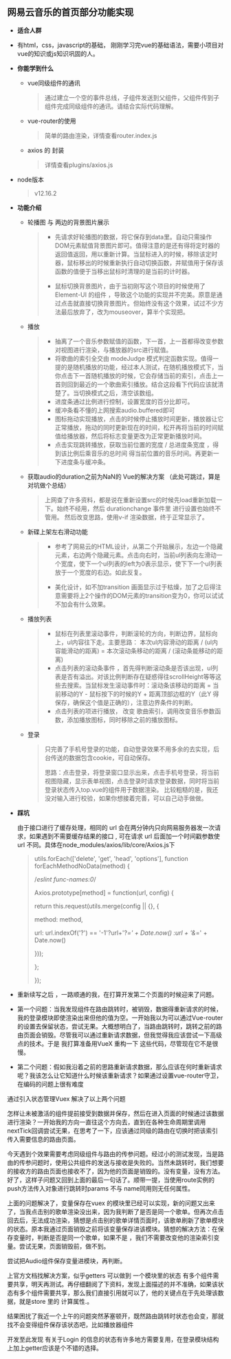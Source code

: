 ## 网易云音乐的首页部分功能实现

+  **适合人群**

  -  有html，css，javascript的基础， 刚刚学习完vue的基础语法，需要小项目对vue的知识或js知识巩固的人。

    

+ **你能学到什么**

  - vue同级组件的通讯

    > 通过建立一个空的事件总线，子组件发送到父组件，父组件传到子组件完成同级组件的通讯。请结合实际代码理解。

  - vue-router的使用

    > 简单的路由渲染，详情查看router.index.js

  - axios 的 封装

    > 详情查看plugins/axios.js

+ node版本

  > v12.16.2

+ **功能介绍**

  - 轮播图 与 两边的背景图片展示

    > - 先请求好轮播图的数据，将它保存到data里。自动只需操作DOM元素赋值背景图片即可。值得注意的是还有得将定时器的返回值返回，用以重新计算。当鼠标进入的时候，移除该定时器，鼠标移出的时候重新执行自动切换函数，并赋值用于保存该函数的值便于当移出鼠标时清理的是当前的计时器。
    >
    > - 鼠标切换背景图片，由于当初刚写这个项目的时候使用了Element-UI 的组件 ，导致这个功能的实现并不完美。原意是通过点击就直接切换背景图片。但始终没有这个效果，试过不少方法最后放弃了，改为mouseover，算半个实现把。

  - 播放

    > - 抽离了一个音乐参数赋值的函数，下一首，上一首都得改变参数对视图进行渲染，与播放器的src进行赋值。
    > - 将歌曲的索引全交由 modeJudge 模式判定函数实现。值得一提的是随机播放的功能，经过本人测试，在随机播放模式下，当你点击下一首随机播放的时候，它会存储当前的索引，点击上一首则回到最近的一个歌曲索引播放。结合这段看下代码应该就清楚了。当切换模式之后，清空该数组。
    > - 进度条通过比例进行控制，设置宽度的百分比即可。
    > - 缓冲条看不懂的上网搜索audio.buffered即可
    > - 图标拖动实现播放，点击的时候停止播放时间更新，播放器让它正常播放，拖动的同时更新现在的时间，松开再将当前的时间赋值给播放器，然后将标志变量更改为正常更新播放时间。
    > - 点击实现跳转播放，获取当前位置的宽度 / 总进度条宽度 ，得到该比例后乘音乐的总时间 得当前位置的音乐时间。再更新一下进度条与缓冲条。

  - 获取audio的duration之前为NaN的 Vue的解决方案 （此处可跳过，算是对坑做个总结）

    > 上网查了许多资料，都是说在重新设置src的时候先load重新加载一下。始终不经用，然后 durationchange 事件里 进行设置也始终不管用。 然后改变思路，使用v-if 渲染数据，终于正常显示了。

  - 新碟上架左右滑动功能

    > - 参考了网易云的HTML设计，从第二个开始展示，左边一个隐藏元素，右边两个隐藏元素。点击向右时，当前ul列表向左滑动一个宽度，使下一个ul列表的left为0表示显示，使下下一个ul列表放于一个宽度的右边。如此反复。
    >
    > - 美化设计，如不加transition 画面显示过于枯燥，加了之后得注意需要将上2个操作的DOM元素的transition变为0，你可以试试不加会有什么效果。

  - 播放列表

    > - 鼠标在列表里滚动事件，判断滚轮的方向，判断边界，鼠标向上，ul内容往下走。主要思路： 本次ul内容滑动的距离 / (ul内容能滑动的距离)   =  本次滚动条移动的距离 / (滚动条能移动的距离)
    > - 点击列表的滚动条事件 ，首先得判断滚动条是否该出现，ul列表是否有溢出。对该比例判断存在疑惑得往scrollHeight等等这些去搜索。当鼠标发生滚动事件时：滚动条该移动的距离 = 当前移动的Y - 鼠标按下的时候的Y  + 距离顶部边框的Y（此Y 得保存，确保这个值是正确的），注意边界条件的判断。
    > - 点击列表的项进行播放， 改变 歌曲索引，调用改变音乐参数函数，添加播放图标，同时移除之前的播放图标。

  - 登录

    > 只完善了手机号登录的功能，自动登录效果不用多余的去实现，后台传送的数据包含cookie，可自动保存。
    >
    > ​	思路：点击登录，将登录窗口显示出来，点击手机号登录，将当前视图隐藏，显示表单视图，点击登录时请求登录数据，同时将当前登录状态传入top.vue的组件用于数据渲染。 比较粗糙的是，我还没对输入进行校验，如果你想接着完善，可以自己动手做做。

+ **踩坑**

  由于接口进行了缓存处理，相同的 url 会在两分钟内只向网易服务器发一次请求，如果遇到不需要缓存结果的接口 , 可在请求 url 后面加一个时间戳参数使 url 不同。具体在node_modules/axios/lib/core/Axios.js下

  > utils.forEach(['delete', 'get', 'head', 'options'], function forEachMethodNoData(method) {
  >
  >  /*eslint func-names:0*/
  >
  >  Axios.prototype[method] = function(url, config) {
  >
  >   return this.request(utils.merge(config || {}, {
  >
  >    method: method,
  >
  >    url: url.indexOf('?') == '-1'?url+'?_=' + Date.now() :url + '&_=' + Date.now()
  >
  >   }));
  >
  >  };
  >
  > });

- 重新续写之后 ，一路顺通的我，在打算开发第二个页面的时候迎来了问题。
- 第一个问题：当我发现组件在路由跳转时，被销毁，数据得重新请求的时候，我的登录模块即使渲染出来但他的值为空。一开始我以为可以通过Vue-router的设置去保留状态，尝试无果。大概想明白了，当路由跳转时，跳转之前的路由页面会销毁。尽管我可以通过重新请求数据，但我觉得我应该尝试一下高级点的技术。于是 我打算准备用VueX 重构一下 这些代码，尽管现在它不是很慢。

- 第二个问题：假如我沿着之前的思路重新请求数据，那么应该在何时重新请求呢？我该怎么让它知道什么时候该重新请求？如果通过设置vue-router守卫，在编码的问题上很有难度

通过引入状态管理Vuex 解决了以上两个问题

怎样让未被激活的组件提前接受到数据并保存，然后在进入页面的时候通过该数据进行渲染？一开始我的方向一直往这个方向去，直到在各种生命周期里调用nextTick回调尝试无果，在思考了一下，应该通过同级的路由在切换时把该索引传入需要信息的路由页面。



今天遇到个效果需要考虑同级组件与路由的传参问题。经过小的测试发现，当是路由的传参问题时，使用公共组件的发送与接收是失败的。当然未跳转时，我们想要的接收方的路由页面也接收不了，因为他的页面是销毁的。没有变量，没有方法。好了，这样子问题又回到上面的最后一句话了。顺带一提，当使用route实例的push方法传入对象进行跳转时params 不与 name同用则无任何属性。

上面的问题解决了，变量保存在vuex 的模块里已经可以实现，新的问题又出来了，当我点击别的歌单渲染没出来，因为我判断了是否是同一个歌单。但再次点击回去后，无法成功渲染，猜想是点击别的歌单详情页面时，该歌单刷新了歌单模块的状态。原本我通过页面销毁之前将该变量保存进该模块。猜想的解决方法：在保存变量时，判断是否是同一个歌单，如果不是 ，我们不需要改变他的渲染索引变量。尝试无果，页面销毁前，做不到。

尝试把Audio组件保存变量进模块，再判断。

上官方文档找解决方案，似乎getters 可以做到 一个模块里的状态 有多个组件需要共享，明天再测试。再仔细翻阅了下资料，发现上面描述的并不准确，如果该状态有多个组件需要共享，那么我们直接引用就可以了，他的关键点在于先处理该数据，就是store 里的 计算属性.。

结果困扰了我近一个上午的问题突然茅塞顿开，既然路由跳转时状态也会变，那就找不会变得组件保存该状态吧，比如播放器组件

开发至此发现 有关于Login 的信息的状态有许多地方需要复用，在登录模块结构上加上getter应该是个不错的选择。